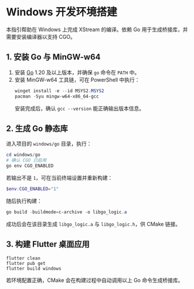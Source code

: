 # Windows 开发环境搭建

本指引帮助在 Windows 上完成 XStream 的编译。依赖 Go 用于生成桥接库，并需要安装编译器以支持 CGO。

## 1. 安装 Go 与 MinGW-w64

1. 安装 [Go](https://go.dev/dl/) 1.20 及以上版本，并确保 `go` 命令在 `PATH` 中。
2. 安装 MinGW-w64 工具链，可在 PowerShell 中执行：
   ```powershell
   winget install -e --id MSYS2.MSYS2
   pacman -Syu mingw-w64-x86_64-gcc
   ```
   安装完成后，确认 `gcc --version` 能正确输出版本信息。

## 2. 生成 Go 静态库

进入项目的 `windows/go` 目录，执行：

```powershell
cd windows/go
# 确认 CGO 已启用
go env CGO_ENABLED
```

若输出不是 `1`，可在当前终端设置并重新构建：

```powershell
$env:CGO_ENABLED="1"
```

随后执行构建：

```powershell
go build -buildmode=c-archive -o libgo_logic.a
```

成功后会在该目录生成 `libgo_logic.a` 与 `libgo_logic.h`，供 CMake 链接。

## 3. 构建 Flutter 桌面应用

```
flutter clean
flutter pub get
flutter build windows
```

若环境配置正确，CMake 会在构建过程中自动调用以上 Go 命令生成桥接库。
